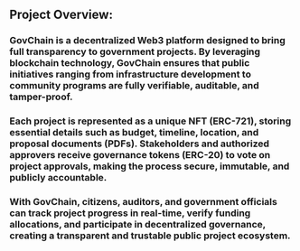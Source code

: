## Project Overview:

### GovChain is a decentralized Web3 platform designed to bring full transparency to government projects. By leveraging blockchain technology, GovChain ensures that public initiatives ranging from infrastructure development to community programs are fully verifiable, auditable, and tamper-proof.

### Each project is represented as a unique NFT (ERC-721), storing essential details such as budget, timeline, location, and proposal documents (PDFs). Stakeholders and authorized approvers receive governance tokens (ERC-20) to vote on project approvals, making the process secure, immutable, and publicly accountable.

### With GovChain, citizens, auditors, and government officials can track project progress in real-time, verify funding allocations, and participate in decentralized governance, creating a transparent and trustable public project ecosystem.
